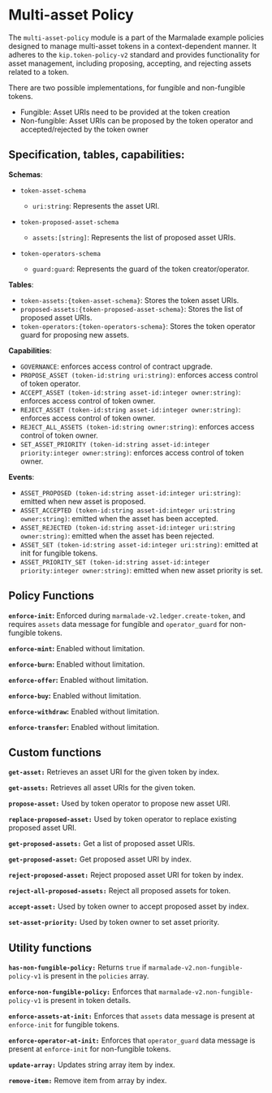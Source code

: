 # Multi-asset Policy

The `multi-asset-policy` module is a part of the Marmalade example policies designed to manage multi-asset tokens in a context-dependent manner. It adheres to the `kip.token-policy-v2` standard and provides functionality for asset management, including proposing, accepting, and rejecting assets related to a token.

There are two possible implementations, for fungible and non-fungible tokens.

- Fungible: Asset URIs need to be provided at the token creation
- Non-fungible: Asset URIs can be proposed by the token operator and accepted/rejected by the token owner

## Specification, tables, capabilities:

**Schemas**:
- `token-asset-schema`
  - `uri:string`: Represents the asset URI.

- `token-proposed-asset-schema`
  - `assets:[string]`: Represents the list of proposed asset URIs.

- `token-operators-schema`
  - `guard:guard`: Represents the guard of the token creator/operator.

**Tables**:
- `token-assets:{token-asset-schema}`: Stores the token asset URIs.
- `proposed-assets:{token-proposed-asset-schema}`: Stores the list of proposed asset URIs.
- `token-operators:{token-operators-schema}`: Stores the token operator guard for proposing new assets.

**Capabilities**:
 - `GOVERNANCE`: enforces access control of contract upgrade.
 - `PROPOSE_ASSET (token-id:string uri:string)`: enforces access control of token operator.
 - `ACCEPT_ASSET (token-id:string asset-id:integer owner:string)`: enforces access control of token owner.
 - `REJECT_ASSET (token-id:string asset-id:integer owner:string)`: enforces access control of token owner.
 - `REJECT_ALL_ASSETS (token-id:string owner:string)`: enforces access control of token owner.
 - `SET_ASSET_PRIORITY (token-id:string asset-id:integer priority:integer owner:string)`: enforces access control of token owner.


**Events**:
 - `ASSET_PROPOSED (token-id:string asset-id:integer uri:string)`: emitted when new asset is proposed.
 - `ASSET_ACCEPTED (token-id:string asset-id:integer uri:string owner:string)`: emitted when the asset has been accepted.
 - `ASSET_REJECTED (token-id:string asset-id:integer uri:string owner:string)`: emitted when the asset has been rejected.
 - `ASSET_SET (token-id:string asset-id:integer uri:string)`: emitted at init for fungible tokens.
 - `ASSET_PRIORITY_SET (token-id:string asset-id:integer priority:integer owner:string)`: emitted when new asset priority is set.

## Policy Functions

**`enforce-init`:** Enforced during `marmalade-v2.ledger.create-token`, and requires `assets` data message for fungible and `operator_guard` for non-fungible tokens.

**`enforce-mint`:** Enabled without limitation.

**`enforce-burn`:** Enabled without limitation.

**`enforce-offer`:** Enabled without limitation.

**`enforce-buy`:** Enabled without limitation.

**`enforce-withdraw`:** Enabled without limitation.

**`enforce-transfer`:** Enabled without limitation.

## Custom functions

**`get-asset:`** Retrieves an asset URI for the given token by index.

**`get-assets:`** Retrieves all asset URIs for the given token.

**`propose-asset:`** Used by token operator to propose new asset URI.

**`replace-proposed-asset:`** Used by token operator to replace existing proposed asset URI.

**`get-proposed-assets:`** Get a list of proposed asset URIs.

**`get-proposed-asset:`** Get proposed asset URI by index.

**`reject-proposed-asset:`** Reject proposed asset URI for token by index.

**`reject-all-proposed-assets:`** Reject all proposed assets for token.

**`accept-asset:`** Used by token owner to accept proposed asset by index.

**`set-asset-priority:`** Used by token owner to set asset priority.

## Utility functions

**`has-non-fungible-policy:`** Returns `true` if `marmalade-v2.non-fungible-policy-v1` is present in the `policies` array.

**`enforce-non-fungible-policy:`** Enforces that `marmalade-v2.non-fungible-policy-v1` is present in token details.

**`enforce-assets-at-init:`** Enforces that `assets` data message is present at `enforce-init` for fungible tokens.

**`enforce-operator-at-init:`** Enforces that `operator_guard` data message is present at `enforce-init` for non-fungible tokens.

**`update-array:`** Updates string array item by index.

**`remove-item:`** Remove item from array by index.